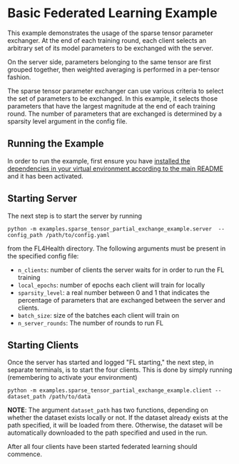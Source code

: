 # Basic Federated Learning Example
This example demonstrates the usage of the sparse tensor parameter exchanger. At the end of each training round, each client selects an arbitrary set of its model parameters to be exchanged with the server.

On the server side, parameters belonging to the same tensor are first grouped together, then weighted averaging is performed in a per-tensor fashion.

The sparse tensor parameter exchanger can use various criteria to select the set of parameters to be exchanged. In this example, it selects those parameters that have the largest magnitude at the end of each training round. The number of parameters that are exchanged is determined by a sparsity level argument in the config file.

## Running the Example
In order to run the example, first ensure you have [installed the dependencies in your virtual environment according to the main README](/README.md#development-requirements) and it has been activated.

## Starting Server

The next step is to start the server by running
```
python -m examples.sparse_tensor_partial_exchange_example.server  --config_path /path/to/config.yaml
```
from the FL4Health directory. The following arguments must be present in the specified config file:
* `n_clients`: number of clients the server waits for in order to run the FL training
* `local_epochs`: number of epochs each client will train for locally
* `sparsity_level`: a real number between 0 and 1 that indicates the percentage of parameters that are exchanged between the server and clients.
* `batch_size`: size of the batches each client will train on
* `n_server_rounds`: The number of rounds to run FL

## Starting Clients

Once the server has started and logged "FL starting," the next step, in separate terminals, is to start the four
clients. This is done by simply running (remembering to activate your environment)
```
python -m examples.sparse_tensor_partial_exchange_example.client --dataset_path /path/to/data
```
**NOTE**: The argument `dataset_path` has two functions, depending on whether the dataset exists locally or not. If
the dataset already exists at the path specified, it will be loaded from there. Otherwise, the dataset will be
automatically downloaded to the path specified and used in the run.

After all four clients have been started federated learning should commence.
